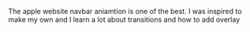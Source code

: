 The apple website navbar aniamtion is one of the best. I was inspired to make my own and I learn a lot about transitions and how to add overlay